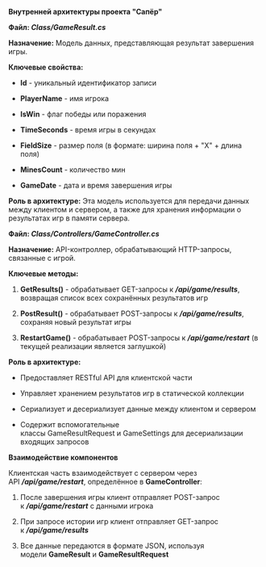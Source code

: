 **Внутренней архитектуры проекта \"Сапёр\"**

**Файл: *Class/GameResult.cs***

**Назначение:** Модель данных, представляющая результат завершения игры.

**Ключевые свойства:**

-   **Id** - уникальный идентификатор записи

-   **PlayerName** - имя игрока

-   **IsWin** - флаг победы или поражения

-   **TimeSeconds** - время игры в секундах

-   **FieldSize** - размер поля (в формате: ширина поля + "X" + длина
    поля)

-   **MinesCount** - количество мин

-   **GameDate** - дата и время завершения игры

**Роль в архитектуре:** Эта модель используется для передачи данных
между клиентом и сервером, а также для хранения информации о результатах
игр в памяти сервера.

**Файл: *Class/Controllers/GameController.cs***

**Назначение:** API-контроллер, обрабатывающий HTTP-запросы, связанные с
игрой.

**Ключевые методы:**

1.  **GetResults()** - обрабатывает GET-запросы
    к ***/api/game/results***, возвращая список всех сохранённых
    результатов игр

2.  **PostResult()** - обрабатывает POST-запросы
    к ***/api/game/results***, сохраняя новый результат игры

3.  **RestartGame()** - обрабатывает POST-запросы
    к ***/api/game/restart*** (в текущей реализации является заглушкой)

**Роль в архитектуре:**

-   Предоставляет RESTful API для клиентской части

-   Управляет хранением результатов игр в статической коллекции

-   Сериализует и десериализует данные между клиентом и сервером

-   Содержит вспомогательные классы GameResultRequest и GameSettings для
    десериализации входящих запросов

**Взаимодействие компонентов**

Клиентская часть взаимодействует с сервером через
API ***/api/game/restart***, определённое в **GameController**:

1.  После завершения игры клиент отправляет POST-запрос
    к ***/api/game/restart*** с данными игрока

2.  При запросе истории игр клиент отправляет GET-запрос
    к ***/api/game/results***

3.  Все данные передаются в формате JSON, используя
    модели **GameResult** и **GameResultRequest**
